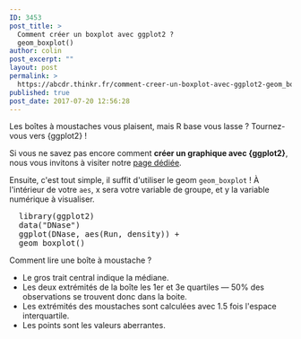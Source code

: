```yaml
---
ID: 3453
post_title: >
  Comment créer un boxplot avec ggplot2 ?
  geom_boxplot()
author: colin
post_excerpt: ""
layout: post
permalink: >
  https://abcdr.thinkr.fr/comment-creer-un-boxplot-avec-ggplot2-geom_boxplot/
published: true
post_date: 2017-07-20 12:56:28
---
```

Les boîtes à moustaches vous plaisent, mais R base vous lasse ? Tournez-vous vers {ggplot2} !

Si vous ne savez pas encore comment <strong>créer un graphique avec {ggplot2}</strong>, nous vous invitons à visiter notre <a href="https://abcdr.thinkr.fr/comment-se-construit-un-graphique-avec-ggplot2/">page dédiée</a>.

Ensuite, c'est tout simple, il suffit d'utiliser le geom <code>geom_boxplot</code> ! À l'intérieur de votre <code>aes</code>, x sera votre variable de groupe, et y la variable numérique à visualiser.
<pre>  library(ggplot2)
  data("DNase")
  ggplot(DNase, aes(Run, density)) +
  geom_boxplot()
</pre>
Comment lire une boîte à moustache ?
<ul>
 	<li>Le gros trait central indique la médiane.</li>
 	<li>Les deux extrémités de la boîte les 1er et 3e quartiles — 50% des observations se trouvent donc dans la boite.</li>
 	<li>Les extrémités des moustaches sont calculées avec 1.5 fois l'espace interquartile.</li>
 	<li>Les points sont les valeurs aberrantes.</li>
</ul>